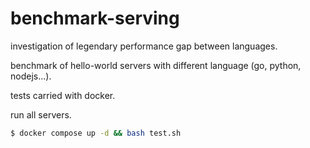 # benchmark-serving

investigation of legendary performance gap between languages.

benchmark of hello-world servers with different language (go, python, nodejs...).

tests carried with docker.

run all servers.

````bash
$ docker compose up -d && bash test.sh
````

